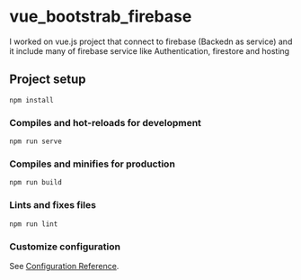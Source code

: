 # vue_bootstrab_firebase
I worked on vue.js project that connect to firebase (Backedn as service) and it include many of firebase service like Authentication, firestore and hosting 

## Project setup
```
npm install
```

### Compiles and hot-reloads for development
```
npm run serve
```

### Compiles and minifies for production
```
npm run build
```

### Lints and fixes files
```
npm run lint
```

### Customize configuration
See [Configuration Reference](https://cli.vuejs.org/config/).
